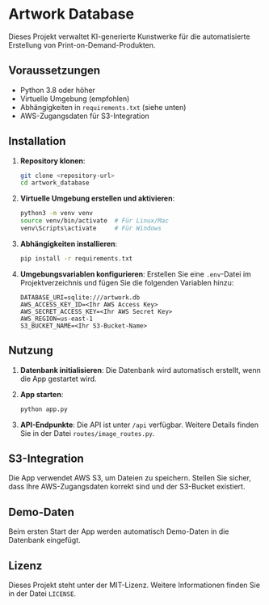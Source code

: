 # Artwork Database

Dieses Projekt verwaltet KI-generierte Kunstwerke für die automatisierte Erstellung von Print-on-Demand-Produkten.

## Voraussetzungen

- Python 3.8 oder höher
- Virtuelle Umgebung (empfohlen)
- Abhängigkeiten in `requirements.txt` (siehe unten)
- AWS-Zugangsdaten für S3-Integration

## Installation

1. **Repository klonen**:
   ```bash
   git clone <repository-url>
   cd artwork_database
   ```

2. **Virtuelle Umgebung erstellen und aktivieren**:
   ```bash
   python3 -m venv venv
   source venv/bin/activate  # Für Linux/Mac
   venv\Scripts\activate     # Für Windows
   ```

3. **Abhängigkeiten installieren**:
   ```bash
   pip install -r requirements.txt
   ```

4. **Umgebungsvariablen konfigurieren**:
   Erstellen Sie eine `.env`-Datei im Projektverzeichnis und fügen Sie die folgenden Variablen hinzu:
   ```
   DATABASE_URI=sqlite:///artwork.db
   AWS_ACCESS_KEY_ID=<Ihr AWS Access Key>
   AWS_SECRET_ACCESS_KEY=<Ihr AWS Secret Key>
   AWS_REGION=us-east-1
   S3_BUCKET_NAME=<Ihr S3-Bucket-Name>
   ```

## Nutzung

1. **Datenbank initialisieren**:
   Die Datenbank wird automatisch erstellt, wenn die App gestartet wird.

2. **App starten**:
   ```bash
   python app.py
   ```

3. **API-Endpunkte**:
   Die API ist unter `/api` verfügbar. Weitere Details finden Sie in der Datei `routes/image_routes.py`.

## S3-Integration

Die App verwendet AWS S3, um Dateien zu speichern. Stellen Sie sicher, dass Ihre AWS-Zugangsdaten korrekt sind und der S3-Bucket existiert.

## Demo-Daten

Beim ersten Start der App werden automatisch Demo-Daten in die Datenbank eingefügt.

## Lizenz

Dieses Projekt steht unter der MIT-Lizenz. Weitere Informationen finden Sie in der Datei `LICENSE`.